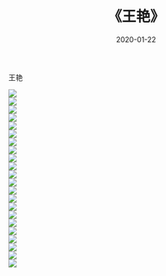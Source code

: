 ﻿---
layout: post
title:  《王艳》
date:   2020-01-22
img: http://pic.660000.xyz/1:/壁纸/明星魅力/华人明星/王艳/000.jpg
categories: [美女, 清纯, 唯美]
---

王艳

 ![](http://pic.660000.xyz/1:/壁纸/明星魅力/华人明星/王艳/001.jpg) <br>![](http://pic.660000.xyz/1:/壁纸/明星魅力/华人明星/王艳/002.jpg) <br>![](http://pic.660000.xyz/1:/壁纸/明星魅力/华人明星/王艳/003.jpg) <br>![](http://pic.660000.xyz/1:/壁纸/明星魅力/华人明星/王艳/004.jpg) <br>![](http://pic.660000.xyz/1:/壁纸/明星魅力/华人明星/王艳/005.jpg) <br>![](http://pic.660000.xyz/1:/壁纸/明星魅力/华人明星/王艳/006.jpg) <br>![](http://pic.660000.xyz/1:/壁纸/明星魅力/华人明星/王艳/007.jpg) <br>![](http://pic.660000.xyz/1:/壁纸/明星魅力/华人明星/王艳/008.jpg) <br>![](http://pic.660000.xyz/1:/壁纸/明星魅力/华人明星/王艳/009.jpg) <br>![](http://pic.660000.xyz/1:/壁纸/明星魅力/华人明星/王艳/010.jpg) <br>![](http://pic.660000.xyz/1:/壁纸/明星魅力/华人明星/王艳/011.jpg) <br>![](http://pic.660000.xyz/1:/壁纸/明星魅力/华人明星/王艳/012.jpg) <br>![](http://pic.660000.xyz/1:/壁纸/明星魅力/华人明星/王艳/013.jpg) <br>![](http://pic.660000.xyz/1:/壁纸/明星魅力/华人明星/王艳/014.jpg) <br>![](http://pic.660000.xyz/1:/壁纸/明星魅力/华人明星/王艳/015.jpg) <br>![](http://pic.660000.xyz/1:/壁纸/明星魅力/华人明星/王艳/016.jpg) <br>![](http://pic.660000.xyz/1:/壁纸/明星魅力/华人明星/王艳/017.jpg) <br>![](http://pic.660000.xyz/1:/壁纸/明星魅力/华人明星/王艳/018.jpg) <br>![](http://pic.660000.xyz/1:/壁纸/明星魅力/华人明星/王艳/019.jpg) <br>![](http://pic.660000.xyz/1:/壁纸/明星魅力/华人明星/王艳/020.jpg) <br>![](http://pic.660000.xyz/1:/壁纸/明星魅力/华人明星/王艳/021.jpg) <br>![](http://pic.660000.xyz/1:/壁纸/明星魅力/华人明星/王艳/022.jpg) <br>